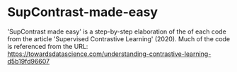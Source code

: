 # SupContrast-made-easy
'SupContrast made easy' is a step-by-step elaboration of the of each code from the article 'Supervised Contrastive Learning' (2020). 
Much of the code is referenced from the URL: https://towardsdatascience.com/understanding-contrastive-learning-d5b19fd96607
